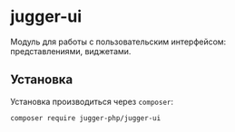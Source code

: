 # jugger-ui

Модуль для работы с пользовательским интерфейсом: представлениями, виджетами.

## Установка

Установка производиться через `composer`:

```bash
composer require jugger-php/jugger-ui
```
